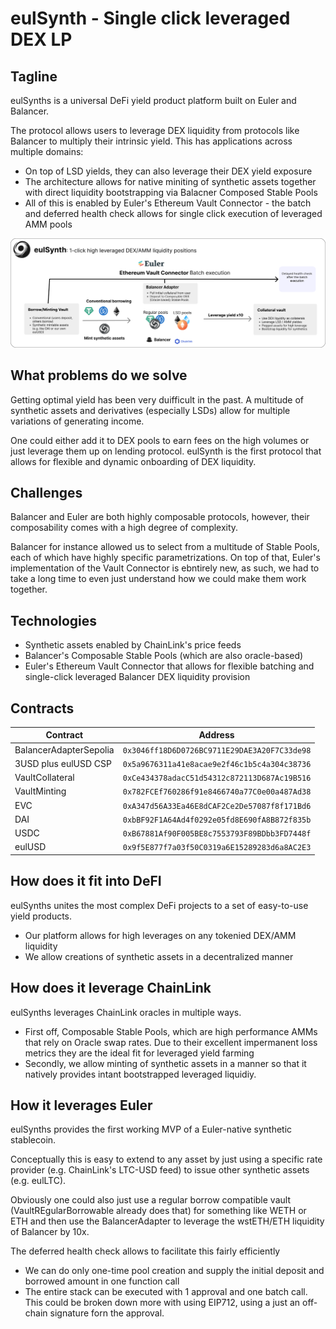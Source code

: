 # eulSynth - Single click leveraged DEX LP

## Tagline

eulSynths is a universal DeFi yield product platform built on Euler and Balancer.

The protocol allows users to leverage DEX liquidity from protocols like Balancer to multiply their intrinsic yield. This has applications across multiple domains:

- On top of LSD yields, they can also leverage their DEX yield exposure
- The architecture allows for native miniting of synthetic assets together with direct liquidity bootstrapping via Balacner Composed Stable Pools
- All of this is enabled by Euler's Ethereum Vault Connector - the batch and deferred health check allows for single click execution of leveraged AMM pools 

![Single click Leverage AMM Pools](./assets/eulSynth.png)

## What problems do we solve

Getting optimal yield has been very duifficult in the past. A multitude of synthetic assets and derivatives (especially LSDs) allow for multiple variations of generating income.

One could either add it to DEX pools to earn fees on the high volumes or just leverage them up on lending protocol.
eulSynth is the first protocol that allows for flexible and dynamic onboarding of DEX liquidity.

## Challenges

Balancer and Euler are both highly composable protocols, however, their composability comes with a high degree of complexity.

Balancer for instance allowed us to select from a multitude of Stable Pools, each of which have highly specific parametrizations. On top of that, Euler's implementation of the Vault Connector is ebntirely new, as such, we had to take a long time to even just understand how we could make them work together.

## Technologies 

- Synthetic assets enabled by ChainLink's price feeds
- Balancer's Composable Stable Pools (which are also oracle-based)
- Euler's Ethereum Vault Connector that allows for flexible batching and single-click leveraged Balancer DEX liquidity provision

## Contracts

| Contract    | Address |
| -------- | ------- |
| BalancerAdapterSepolia  | `0x3046ff18D6D0726BC9711E29DAE3A20F7C33de98`    |
| 3USD plus eulUSD CSP| `0x5a9676311a41e8acae9e2f46c1b5c4a304c38736`|
| VaultCollateral | `0xCe434378adacC51d54312c872113D687Ac19B516`     |
| VaultMinting    | `0x782FCEf760286f91e8466740a77C0e00a487Ad38`    |
| EVC   | `0xA347d56A33Ea46E8dCAF2Ce2De57087f8f171Bd6`    |
| DAI    | `0xbBF92F1A64Ad4f0292e05fd8E690fA8B872f835b`    |
| USDC    | `0xB67881Af90F005BE8c7553793F89BDbb3FD7448f`    |
| eulUSD    | `0x9f5E877f7a03f50C0319a6E15289283d6a8AC2E3`    |


## How does it fit into DeFI

eulSynths unites the most complex DeFi projects to a set of easy-to-use yield products. 
- Our platform allows for high leverages on any tokenied DEX/AMM liquidity
- We allow creations of synthetic assets in a decentralized manner

## How does it leverage ChainLink

eulSynths leverages ChainLink oracles in multiple ways.
- First off, Composable Stable Pools, which are high performance AMMs that rely on Oracle swap rates. Due to their excellent impermanent loss metrics they are the ideal fit for leveraged yield farming
- Secondly, we allow minting of synthetic assets in a manner so that it natively provides intant bootstrapped leveraged liquidiy.

## How it leverages Euler

eulSynths provides the first working MVP of a Euler-native synthetic stablecoin. 

Conceptually this is easy to extend to any asset by just using a specific rate provider (e.g. ChainLink's LTC-USD feed) to issue other synthetic assets (e.g. eulLTC).

Obviously one could also just use a regular borrow compatible vault (VaultREgularBorrowable already does that) for something like WETH or ETH and then use the BalancerAdapter to leverage the wstETH/ETH liquidity of Balancer by 10x.

The deferred health check allows to facilitate this fairly efficiently
- We can do only one-time pool creation and supply the initial deposit and borrowed amount in one function call
- The entire stack can be executed with 1 approval and one batch call. This could be broken down more with using EIP712, using a just an off-chain signature forn the approval.
